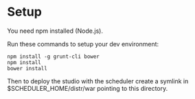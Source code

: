 Setup
===================

You need npm installed (Node.js).

Run these commands to setup your dev environment:

    npm install -g grunt-cli bower
    npm install
    bower install

Then to deploy the studio with the scheduler create a symlink in $SCHEDULER_HOME/distr/war
pointing to this directory.
